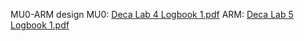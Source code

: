 MU0-ARM design
MU0:
[Deca Lab 4 Logbook 1.pdf](https://github.com/ccccdy/Homepage/files/7126746/Deca.Lab.4.Logbook.1.pdf)
ARM:
[Deca Lab 5 Logbook 1.pdf](https://github.com/ccccdy/Homepage/files/7127267/Deca.Lab.5.Logbook.1.pdf)
